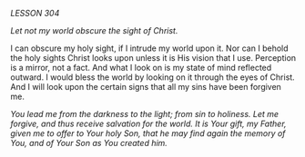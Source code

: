 *LESSON 304*

*Let not my world obscure the sight of Christ.*

I can obscure my holy sight, if I intrude my world upon it. Nor can I behold the holy sights Christ looks upon unless it is His vision that I use. Perception is a mirror, not a fact. And what I look on is my state of mind reflected outward. I would bless the world by looking on it through the eyes of Christ. And I will look upon the certain signs that all my sins have been forgiven me.

_You lead me from the darkness to the light; from sin to holiness. Let me forgive, and thus receive salvation for the world. It is Your gift, my Father, given me to offer to Your holy Son, that he may find again the memory of You, and of Your Son as You created him._